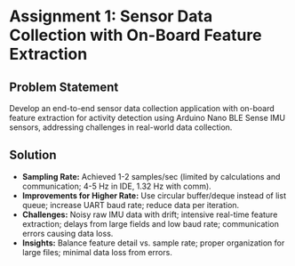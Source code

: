 # Assignment 1: Sensor Data Collection with On-Board Feature Extraction

## Problem Statement
Develop an end-to-end sensor data collection application with on-board feature extraction for activity detection using Arduino Nano BLE Sense IMU sensors, addressing challenges in real-world data collection.

## Solution
- **Sampling Rate:** Achieved 1-2 samples/sec (limited by calculations and communication; 4-5 Hz in IDE, 1.32 Hz with comm).
- **Improvements for Higher Rate:** Use circular buffer/deque instead of list queue; increase UART baud rate; reduce data per iteration.
- **Challenges:** Noisy raw IMU data with drift; intensive real-time feature extraction; delays from large fields and low baud rate; communication errors causing data loss.
- **Insights:** Balance feature detail vs. sample rate; proper organization for large files; minimal data loss from errors.
